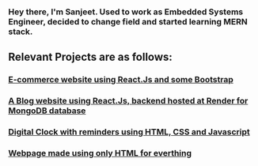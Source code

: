### Hey there, I'm Sanjeet. Used to work as Embedded Systems Engineer, decided to change field and started learning MERN stack. 


## Relevant Projects are as follows:


### [E-commerce website using React.Js and some Bootstrap](https://steady-jelly-24109c.netlify.app/)


### [A Blog website using React.Js, backend hosted at Render for MongoDB database](https://jocular-lebkuchen-0b0fb5.netlify.app/)


### [Digital Clock with reminders using HTML, CSS and Javascript](https://sanjeet0000.github.io/digital_clock/)


### [Webpage made using only HTML for everthing](https://sanjeet0000.github.io/Backtracking-Project-by-Sanjeet/)


